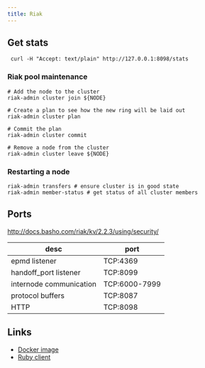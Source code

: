 ```yaml
---
title: Riak
---
```


## Get stats

	 curl -H "Accept: text/plain" http://127.0.0.1:8098/stats

### Riak pool maintenance
	# Add the node to the cluster
	riak-admin cluster join ${NODE}
	
	# Create a plan to see how the new ring will be laid out
	riak-admin cluster plan
	
	# Commit the plan
	riak-admin cluster commit
	
	# Remove a node from the cluster
	riak-admin cluster leave ${NODE}

### Restarting a node
	riak-admin transfers # ensure cluster is in good state
	riak-admin member-status # get status of all cluster members

## Ports

<http://docs.basho.com/riak/kv/2.2.3/using/security/>

desc                    | port
---                     | ---
epmd listener           | TCP:4369
handoff_port listener   | TCP:8099
internode communication | TCP:6000-7999
protocol buffers        | TCP:8087
HTTP                    | TCP:8098

## Links

* [Docker image](https://hub.docker.com/r/basho/riak-kv)
* [Ruby client](https://github.com/basho/riak-ruby-client)
